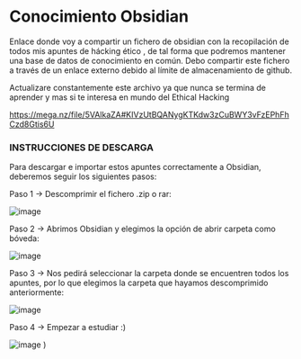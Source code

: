 # Conocimiento Obsidian
Enlace donde voy a compartir un fichero de obsidian con la recopilación de todos mis apuntes de hácking ético , de tal forma que podremos mantener una base de datos de conocimiento en común. Debo compartir este fichero a través de un enlace externo debido al límite de almacenamiento de github.

Actualizare constantemente este archivo ya que nunca se termina de aprender y mas si te interesa en mundo del Ethical Hacking

https://mega.nz/file/5VAlkaZA#KIVzUtBQANygKTKdw3zCuBWY3vFzEPhFhCzd8Gtis6U

### INSTRUCCIONES DE DESCARGA

Para descargar e importar estos apuntes correctamente a Obsidian, deberemos seguir los siguientes pasos:

Paso 1 -> Descomprimir el fichero .zip o rar:

![image](https://user-images.githubusercontent.com/96432001/233777713-727aea0a-ec60-4b54-bf51-5b83d9eda38e.png)

Paso 2 -> Abrimos Obsidian y elegimos la opción de abrir carpeta como bóveda:

![image](https://user-images.githubusercontent.com/96432001/233777767-b510387a-be54-46d3-8b77-42aa053d91d9.png)

Paso 3 -> Nos pedirá seleccionar la carpeta donde se encuentren todos los apuntes, por lo que elegimos la carpeta que hayamos descomprimido anteriormente:

![image](https://user-images.githubusercontent.com/96432001/233777819-bc1509f0-a8e3-4a09-9d81-b3126b330316.png)

Paso 4 -> Empezar a estudiar :)

![image]([![image](image.jpg))
)

